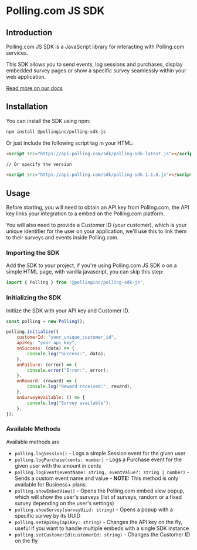 # Polling.com JS SDK

## Introduction

Polling.com JS SDK is a JavaScript library for interacting with Polling.com services.

This SDK allows you to send events, log sessions and purchases, display embedded survey pages or show a specific survey seamlessly within your web application.

[Read more on our docs](https://docs.polling.com/integration/javascript-sdk)

## Installation

You can install the SDK using npm:

```bash
npm install @pollinginc/polling-sdk-js
```

Or just include the following script tag in your HTML:

```html
<script src="https://api.polling.com/sdk/polling-sdk-latest.js"></script>

// Or specify the version

<script src="https://api.polling.com/sdk/polling-sdk-1.1.0.js"></script>
```

## Usage
Before starting, you will need to obtain an API key from Polling.com, the API key links your integration to a embed on the Polling.com platform.

You will also need to provide a Customer ID (your customer), which is your unique identifier for the user on your application, we'll use this to link them to their surveys and events inside Polling.com.


### Importing the SDK

Add the SDK to your project, if you're using Polling.com JS SDK o on a simple HTML page, with vanilla javascript, you can skip this step:

```javascript
import { Polling } from '@pollinginc/polling-sdk-js';
```

### Initializing the SDK
Initlize the SDK with your API key and Customer ID.

```javascript
const polling = new Polling();

polling.initialize({
    customerId: "your_unique_customer_id",
    apiKey: "your_api_key",
    onSuccess: (data) => {
        console.log("Success:", data);
    },
    onFailure: (error) => {
        console.error("Error:", error);
    },
    onReward: (reward) => {
        console.log("Reward received:", reward);
    },
    onSurveyAvailable: () => {
        console.log("Survey available");
    },
});
```

### Available Methods

Available methods are
- `polling.logSession()` - Logs a simple Session event for the given user
- `polling.logPurchase(cents: number)` - Logs a Purchase event for the given user with the amount in cents
- `polling.logEvent(eventName: string, eventValue?: string | number)` - Sends a custom event name and value - **NOTE:** This method is only available for Business+ plans.
- `polling.showEmbedView()` - Opens the Polling.com embed view popup, which will show the user's surveys (list of surveys, random or a fixed survey depending on the user's settings)
- `polling.showSurvey(surveyUiid: string)` - Opens a popup with a specific survey by its UUID
- `polling.setApiKey(apiKey: string)` - Changes the API key on the fly, useful if you want to handle multiple embeds with a single SDK instance
- `polling.setCustomerId(customerId: string)` - Changes the Customer ID on the fly